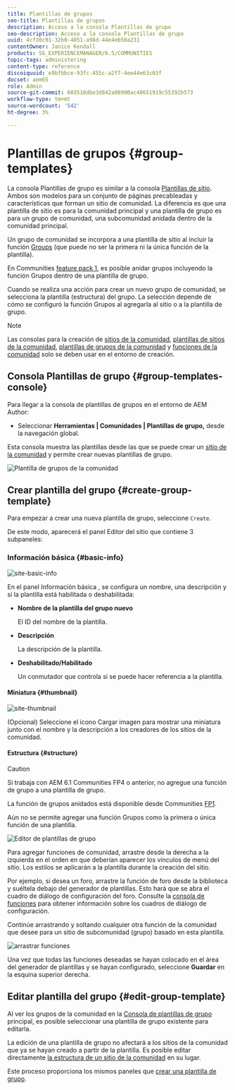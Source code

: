 ```yaml
---
title: Plantillas de grupos
seo-title: Plantillas de grupos
description: Acceso a la consola Plantillas de grupo
seo-description: Acceso a la consola Plantillas de grupo
uuid: 4cf20c91-32b0-4051-a98d-44e4eb50a231
contentOwner: Janice Kendall
products: SG_EXPERIENCEMANAGER/6.5/COMMUNITIES
topic-tags: administering
content-type: reference
discoiquuid: e9bfbbce-93fc-455c-a2f7-4ee44e63c03f
docset: aem65
role: Admin
source-git-commit: 603518dbe3d842a08900ac40651919c55392b573
workflow-type: tm+mt
source-wordcount: '542'
ht-degree: 3%

---
```



# Plantillas de grupos {#group-templates}

La consola Plantillas de grupo es similar a la consola [Plantillas de sitio](/help/communities/sites.md). Ambos son modelos para un conjunto de páginas precableadas y características que forman un sitio de comunidad. La diferencia es que una plantilla de sitio es para la comunidad principal y una plantilla de grupo es para un grupo de comunidad, una subcomunidad anidada dentro de la comunidad principal.

Un grupo de comunidad se incorpora a una plantilla de sitio al incluir la función [Groups](/help/communities/functions.md#groups-function) (que puede no ser la primera ni la única función de la plantilla).

En Communities [feature pack 1](/help/communities/deploy-communities.md#latestfeaturepack), es posible anidar grupos incluyendo la función Grupos dentro de una plantilla de grupo.

Cuando se realiza una acción para crear un nuevo grupo de comunidad, se selecciona la plantilla (estructura) del grupo. La selección depende de cómo se configuró la función Grupos al agregarla al sitio o a la plantilla de grupo.

>[!NOTE]
>
>Las consolas para la creación de [sitios de la comunidad](/help/communities/sites-console.md), [plantillas de sitios de la comunidad](/help/communities/sites.md), [plantillas de grupos de la comunidad](/help/communities/tools-groups.md) y [funciones de la comunidad](/help/communities/functions.md) solo se deben usar en el entorno de creación.

## Consola Plantillas de grupo {#group-templates-console}

Para llegar a la consola de plantillas de grupos en el entorno de AEM Author:

* Seleccionar **Herramientas | Comunidades | Plantillas de grupo,** desde la navegación global.

Esta consola muestra las plantillas desde las que se puede crear un [sitio de la comunidad](/help/communities/sites-console.md) y permite crear nuevas plantillas de grupo.

![Plantilla de grupos de la comunidad](assets/groups-template.png)

## Crear plantilla del grupo {#create-group-template}

Para empezar a crear una nueva plantilla de grupo, seleccione `Create`.

De este modo, aparecerá el panel Editor del sitio que contiene 3 subpaneles:

### Información básica {#basic-info}

![site-basic-info](assets/site-basic-info.png)

En el panel Información básica , se configura un nombre, una descripción y si la plantilla está habilitada o deshabilitada:

* **Nombre de la plantilla del grupo nuevo**

   El ID del nombre de la plantilla.

* **Descripción**

   La descripción de la plantilla.

* **Deshabilitado/Habilitado**

   Un conmutador que controla si se puede hacer referencia a la plantilla.

#### Miniatura    {#thumbnail}

![site-thumbnail](assets/site-thumbnail.png)

(Opcional) Seleccione el icono Cargar imagen para mostrar una miniatura junto con el nombre y la descripción a los creadores de los sitios de la comunidad.

#### Estructura {#structure}

>[!CAUTION]
>
>Si trabaja con AEM 6.1 Communities FP4 o anterior, no agregue una función de grupo a una plantilla de grupo.
>
>La función de grupos anidados está disponible desde Communities [FP1](/help/communities/communities.md#latestfeaturepack).
>
>Aún no se permite agregar una función Grupos como la primera o única función de una plantilla.

![Editor de plantillas de grupo](assets/template-editor.png)

Para agregar funciones de comunidad, arrastre desde la derecha a la izquierda en el orden en que deberían aparecer los vínculos de menú del sitio. Los estilos se aplicarán a la plantilla durante la creación del sitio.

Por ejemplo, si desea un foro, arrastre la función de foro desde la biblioteca y suéltela debajo del generador de plantillas. Esto hará que se abra el cuadro de diálogo de configuración del foro. Consulte la [consola de funciones](/help/communities/functions.md) para obtener información sobre los cuadros de diálogo de configuración.

Continúe arrastrando y soltando cualquier otra función de la comunidad que desee para un sitio de subcomunidad (grupo) basado en esta plantilla.

![arrastrar funciones](assets/dragfunctions.png)

Una vez que todas las funciones deseadas se hayan colocado en el área del generador de plantillas y se hayan configurado, seleccione **Guardar** en la esquina superior derecha.

## Editar plantilla del grupo {#edit-group-template}

Al ver los grupos de la comunidad en la [Consola de plantillas de grupo](#group-templates-console) principal, es posible seleccionar una plantilla de grupo existente para editarla.

La edición de una plantilla de grupo no afectará a los sitios de la comunidad que ya se hayan creado a partir de la plantilla. Es posible editar directamente [la estructura de un sitio de la comunidad](/help/communities/sites-console.md#modify-structure) en su lugar.

Este proceso proporciona los mismos paneles que [crear una plantilla de grupo](#create-group-template).
